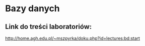 # Bazy danych

## Link do treści laboratoriów:
http://home.agh.edu.pl/~mszpyrka/doku.php?id=lectures:bd:start
